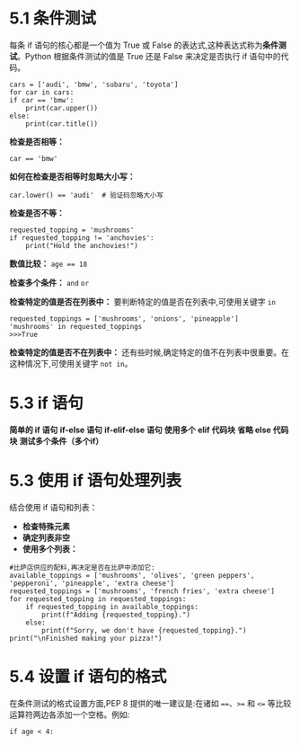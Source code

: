# 5.1 条件测试
每条 if 语句的核心都是一个值为 True 或 False 的表达式,这种表达式称为**条件测试**。Python 根据条件测试的值是 True 还是 False 来决定是否执行 if 语句中的代码。
```
cars = ['audi', 'bmw', 'subaru', 'toyota']  
for car in cars: 
if car == 'bmw': 
	print(car.upper()) 
else: 
	print(car.title())
```

**检查是否相等：**
```
car == 'bmw'
```
**如何在检查是否相等时忽略大小写：**
```
car.lower() == 'audi'  # 验证码忽略大小写
```

**检查是否不等：**
```
requested_topping = 'mushrooms'  
if requested_topping != 'anchovies': 
	print("Hold the anchovies!")
```
**数值比较：** `age == 18`

**检查多个条件：** `and`  `or`

**检查特定的值是否在列表中：** 要判断特定的值是否在列表中,可使用关键字 `in`
```
requested_toppings = ['mushrooms', 'onions', 'pineapple'] 
'mushrooms' in requested_toppings 
>>>True
```
**检查特定的值是否不在列表中：** 还有些时候,确定特定的值不在列表中很重要。在这种情况下,可使用关键字 `not in`。

# 5.3 if 语句
**简单的 if 语句**
**if-else 语句**
**if-elif-else 语句**
**使用多个 elif 代码块**
**省略 else 代码块**
**测试多个条件（多个if）**

# 5.3 使用 if 语句处理列表
结合使用 if 语句和列表：
- **检查特殊元素**
- **确定列表非空**
- **使用多个列表：**
```
#比萨店供应的配料,再决定是否在比萨中添加它:  
available_toppings = ['mushrooms', 'olives', 'green peppers', 'pepperoni', 'pineapple', 'extra cheese']
requested_toppings = ['mushrooms', 'french fries', 'extra cheese']  
for requested_topping in requested_toppings:
	if requested_topping in available_toppings: 
		print(f"Adding {requested_topping}.") 
	else: 
		print(f"Sorry, we don't have {requested_topping}.")  print("\nFinished making your pizza!")
```

# 5.4 设置 if 语句的格式
在条件测试的格式设置方面,PEP 8 提供的唯一建议是:在诸如 `==`、`>=` 和 `<=` 等比较运算符两边各添加一个空格。例如:
```
if age < 4:
```
